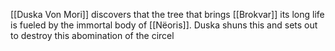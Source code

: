 [[Duska Von Mori]] discovers that the tree that brings [[Brokvar]] its long life is fueled by the immortal body of [[Nëoris]]. Duska shuns this and sets out to destroy this abomination of the circel 